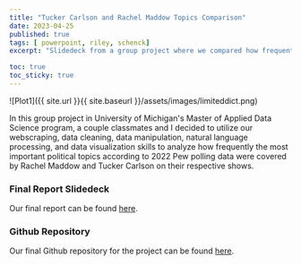 ```yaml
---
title: "Tucker Carlson and Rachel Maddow Topics Comparison"
date: 2023-04-25
published: true
tags: [ powerpoint, riley, schenck]
excerpt: "Slidedeck from a group project where we compared how frequently different topics were covered by Rachel Maddow and Tucker Carlson on their respective shows" 

toc: true
toc_sticky: true
---
```

![Plot1]({{ site.url }}{{ site.baseurl }}/assets/images/limiteddict.png)

In this group project in University of Michigan's Master of Applied Data Science program, a couple classmates and I decided to utilize our webscraping, data cleaning, data manipulation, natural language processing, and data visualization skills to analyze how frequently the most important political topics according to 2022 Pew polling data were covered by Rachel Maddow and Tucker Carlson on their respective shows.

### Final Report Slidedeck

Our final report can be found [here](https://docs.google.com/presentation/d/1Q1rEi2sCXfN3I_Bh0L4pF_bsf2KKz7Rlt16px0ic7gw/edit?usp=sharing). 

### Github Repository

Our final Github repository for the project can be found [here](https://github.com/rileyschenck/milestoneproject). 




